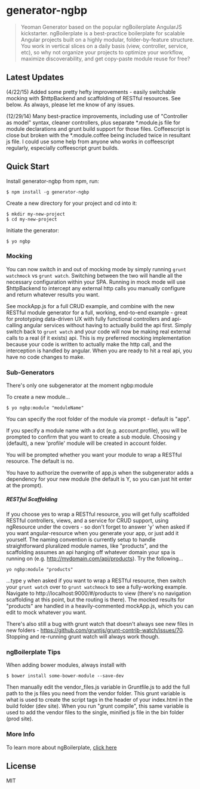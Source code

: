 # generator-ngbp

> Yeoman Generator based on the popular ngBoilerplate AngularJS kickstarter.  ngBoilerplate is a best-practice boilerplate for scalable Angular projects built on a highly modular, folder-by-feature structure.  You work in vertical slices on a daily basis (view, controller, service, etc), so why not organize your projects to optimize your workflow, maximize discoverability, and get copy-paste module reuse for free?

## Latest Updates
(4/22/15) Added some pretty hefty improvements - easily switchable mocking with $httpBackend and scaffolding of RESTful resources.  See below. As always, please let me know of any issues.

(12/29/14) Many best-practice improvements, including use of "Controller as model" syntax, cleaner controllers, plus separate \*.module.js file for module declarations and
grunt build support for those files.
Coffeescript is close but broken with the *.module.coffee being included twice in resultant js file.  I could use some help from anyone who works
in coffeescript regularly, especially coffeescript grunt builds. 

## Quick Start

Install generator-ngbp from npm, run:

```
$ npm install -g generator-ngbp
```

Create a new directory for your project and cd into it:

```
$ mkdir my-new-project
$ cd my-new-project
```

Initiate the generator:

```
$ yo ngbp
```
### Mocking
You can now switch in and out of mocking mode by simply running ```grunt watchmock``` vs ```grunt watch```.  Switching between the two will handle all the necessary configuration within your SPA. Running in mock mode will use $httpBackend to intercept any external http calls you manually configure and return whatever results you want.

See mockApp.js for a full CRUD example, and combine with the new RESTful module generator for a full, working, end-to-end example - great for prototyping data-driven UX with fully functional controllers and api-calling angular services without having to actually build the api first.  Simply switch back to ```grunt watch``` and your code will now be making real external calls to a real (if it exists) api.  This is my preferred mocking implementation because your code is written to actually make the http call, and the interception is handled by angular.  When you are ready to hit a real api, you have no code changes to make.

### Sub-Generators

There's only one subgenerator at the moment
    ngbp:module

To create a new module...

```
$ yo ngbp:module "moduleName"
```

You can specify the root folder of the module via prompt - default is "app".

If you specify a module name with a dot (e.g. account.profile), you will be prompted to confirm that you want to create a sub module. Choosing y (default), a new 'profile' module will be created in account folder.

You will be prompted whether you want your module to wrap a RESTful resource.  The default is no.

You have to authorize the overwrite of app.js when the subgenerator adds a dependency for your new module (the default is Y, so you can just hit enter at the prompt).

##### RESTful Scaffolding
If you choose yes to wrap a RESTful resource, you will get fully scaffolded RESTful controllers, views, and a service for CRUD support, using ngResource under the covers - so don't forget to answer 'y' when asked if you want angular-resource when you generate your app, or just add it yourself.  The naming convention is currently setup to handle straightforward pluralized module names, like "products", and the scaffolding assumes an api hanging off whatever domain your spa is running on (e.g. http://mydomain.com/api/products).  Try the following...
```
yo ngbp:module "products"
```
...type ```y``` when asked if you want to wrap a RESTful resource, then switch your ```grunt watch``` over to ```grunt watchmock``` to see a fully-working example.  Navigate to http://localhost:9000/#/products to view (there's no navigation scaffolding at this point, but the routing is there).  The mocked results for "products" are handled in a heavily-commented mockApp.js, which you can edit to mock whatever you want.

There's also still a bug with grunt watch that doesn't always see new files in new folders - https://github.com/gruntjs/grunt-contrib-watch/issues/70. Stopping and
re-running grunt watch will always work though.

### ngBoilerplate Tips

When adding bower modules, always install with
```
$ bower install some-bower-module --save-dev
```
Then manually edit the vendor_files.js variable in Gruntfile.js to add the full path to the js files you need from the vendor folder.
This grunt variable is what is used to create the script tags in the header of your index.html in the build folder (dev site).
When you run "grunt compile", this same variable is used to add the vendor files to the single, minified js file in the bin folder (prod site).

### More Info

To learn more about ngBoilerplate, [click here](https://github.com/ngbp/ngbp)



## License

MIT
